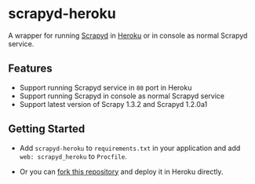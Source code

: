 # scrapyd-heroku

A wrapper for running [Scrapyd](https://github.com/scrapy/scrapyd) in [Heroku](https://heroku.com/) or in console as normal Scrapyd service.

## Features

- Support running Scrapyd service in ```80``` port in Heroku
- Support running Scrapyd in console as normal Scrapyd service
- Support latest version of Scrapy 1.3.2 and Scrapyd 1.2.0a1
    
## Getting Started

- Add ```scrapyd-heroku``` to ```requirements.txt``` in your application and add ```web: scrapyd_heroku``` to ```Procfile```.

- Or you can [fork this repository](https://github.com/jxltom/scrapyd-heroku#fork-destination-box) and deploy it in Heroku directly.
